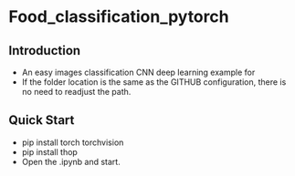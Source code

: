 # Food_classification_pytorch
## Introduction
- An easy images classification CNN deep learning example for 
- If the folder location is the same as the GITHUB configuration, there is no need to readjust the path.

## Quick Start
- pip install torch torchvision
- pip install thop
- Open the .ipynb and start.
